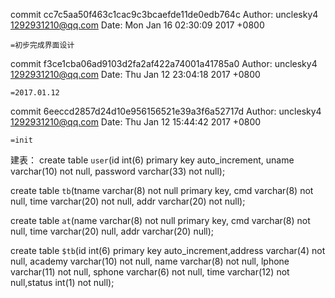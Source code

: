 commit cc7c5aa50f463c1cac9c3bcaefde11de0edb764c
Author: unclesky4 <1292931210@qq.com>
Date:   Mon Jan 16 02:30:09 2017 +0800

    =初步完成界面设计


commit f3ce1cba06ad9103d2fa2af422a74001a41785a0
Author: unclesky4 <1292931210@qq.com>
Date:   Thu Jan 12 23:04:18 2017 +0800

    =2017.01.12


commit 6eeccd2857d24d10e956156521e39a3f6a52717d
Author: unclesky4 <1292931210@qq.com>
Date:   Thu Jan 12 15:44:42 2017 +0800

    =init

建表：
create table `user`(id int(6) primary key auto_increment, uname varchar(10) not null, password varchar(33) not null);

create table `tb`(tname varchar(8) not null primary key, cmd varchar(8) not null, 
	time varchar(20) not null, addr varchar(20) not null);

create table `at`(name varchar(8) not null primary key, cmd varchar(8) not null, 
	time varchar(20) null, addr varchar(20) null);

create table `$tb`(id int(6) primary key  auto_increment,address varchar(4) not null, academy varchar(10) not null, name varchar(8) not null,
	lphone varchar(11) not null, sphone varchar(6) not null, time varchar(12) not null,status int(1) not null);

